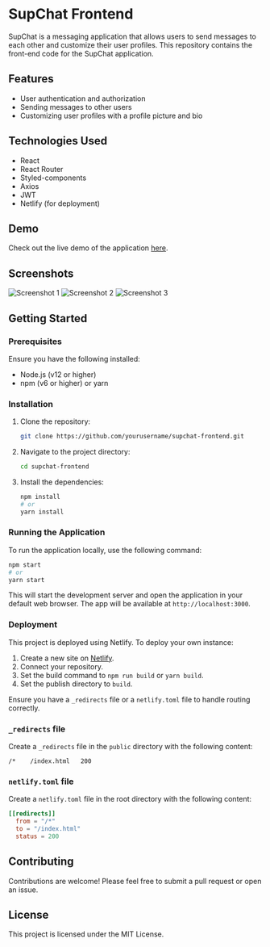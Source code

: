 # SupChat Frontend

SupChat is a messaging application that allows users to send messages to each other and customize their user profiles. This repository contains the front-end code for the SupChat application.

## Features

- User authentication and authorization
- Sending messages to other users
- Customizing user profiles with a profile picture and bio

## Technologies Used

- React
- React Router
- Styled-components
- Axios
- JWT
- Netlify (for deployment)

## Demo

Check out the live demo of the application [here](https://jfoti64-supchat.netlify.app/login).

## Screenshots

![Screenshot 1](/src/assets/screenshots/Screenshot%202024-06-30%20at%209.55.52 PM.png)
![Screenshot 2](/src/assets/screenshots/Screenshot%202024-06-30%20at%2010.01.00 PM.png)
![Screenshot 3](/src/assets/screenshots/Screenshot%202024-06-30%20at%208.58.30 PM.png)

## Getting Started

### Prerequisites

Ensure you have the following installed:

- Node.js (v12 or higher)
- npm (v6 or higher) or yarn

### Installation

1. Clone the repository:

   ```bash
   git clone https://github.com/yourusername/supchat-frontend.git
   ```

2. Navigate to the project directory:

   ```bash
   cd supchat-frontend
   ```

3. Install the dependencies:

   ```bash
   npm install
   # or
   yarn install
   ```

### Running the Application

To run the application locally, use the following command:

```bash
npm start
# or
yarn start
```

This will start the development server and open the application in your default web browser. The app will be available at `http://localhost:3000`.

### Deployment

This project is deployed using Netlify. To deploy your own instance:

1. Create a new site on [Netlify](https://www.netlify.com/).
2. Connect your repository.
3. Set the build command to `npm run build` or `yarn build`.
4. Set the publish directory to `build`.

Ensure you have a `_redirects` file or a `netlify.toml` file to handle routing correctly.

### `_redirects` file

Create a `_redirects` file in the `public` directory with the following content:

```
/*    /index.html   200
```

### `netlify.toml` file

Create a `netlify.toml` file in the root directory with the following content:

```toml
[[redirects]]
  from = "/*"
  to = "/index.html"
  status = 200
```

## Contributing

Contributions are welcome! Please feel free to submit a pull request or open an issue.

## License

This project is licensed under the MIT License.
